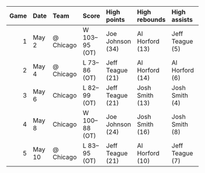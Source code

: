 |   Game | Date   | Team      | Score         | High points      | High rebounds   | High assists    | Location Attendance   | Series   |
|-------:|:-------|:----------|:--------------|:-----------------|:----------------|:----------------|:----------------------|:---------|
|      1 | May 2  | @ Chicago | W 103–95 (OT) | Joe Johnson (34) | Al Horford (13) | Jeff Teague (5) | United Center 22,890  | 1–0      |
|      2 | May 4  | @ Chicago | L 73–86 (OT)  | Jeff Teague (21) | Al Horford (14) | Al Horford (6)  | United Center 22,872  | 1–1      |
|      3 | May 6  | Chicago   | L 82–99 (OT)  | Jeff Teague (21) | Josh Smith (13) | Josh Smith (4)  | Philips Arena 19,521  | 1–2      |
|      4 | May 8  | Chicago   | W 100–88 (OT) | Joe Johnson (24) | Josh Smith (16) | Josh Smith (8)  | Philips Arena 19,263  | 2–2      |
|      5 | May 10 | @ Chicago | L 83–95 (OT)  | Jeff Teague (21) | Al Horford (10) | Jeff Teague (7) | United Center 22,980  | 2–3      |